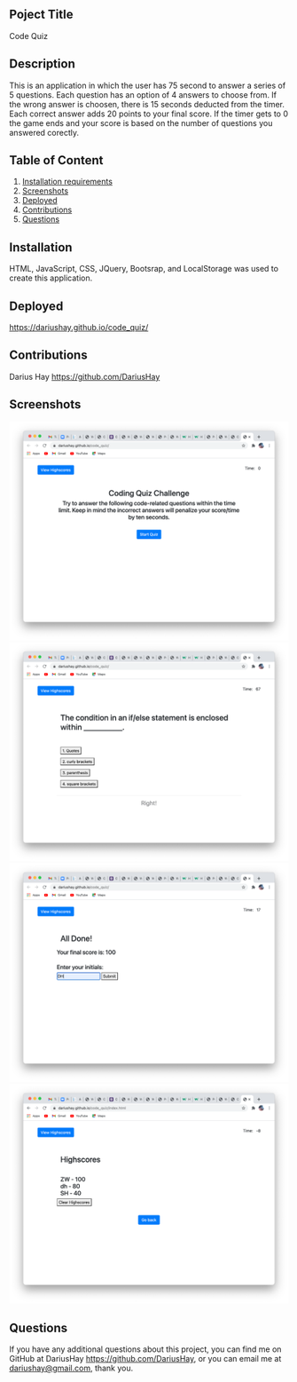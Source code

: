 ## Poject Title

Code Quiz

## Description

This is an application in which the user has 75 second to answer a series of 5 questions. Each question has an option of 4 answers to choose from. If the wrong answer is choosen, there is 15 seconds deducted from the timer. Each correct answer adds 20 points to your final score. If the timer gets to 0 the game ends and your score is based on the number of questions you answered corectly.

## Table of Content

1. [Installation requirements](#Installation)
2. [Screenshots](#Screenshots)
3. [Deployed](#Deployed)
4. [Contributions](#Contributions)
5. [Questions](#Questions)

## Installation

HTML, JavaScript, CSS, JQuery, Bootsrap, and LocalStorage was used to create this application.

## Deployed

https://dariushay.github.io/code_quiz/

## Contributions

Darius Hay https://github.com/DariusHay

## Screenshots

![start quiz](pics/start-quiz.png)
![mid quiz](pics/mid-quiz.png)
![end quiz](pics/end-quiz.png)
![highscore page](pics/highscore.png)

## Questions

If you have any additional questions about this project, you can find me on GitHub at DariusHay https://github.com/DariusHay, or you can email me at dariushay@gmail.com, thank you.
